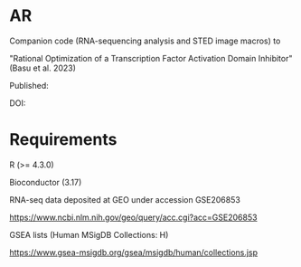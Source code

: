 # AR

Companion code (RNA-sequencing analysis and STED image macros) to 

"Rational Optimization of a Transcription Factor Activation Domain Inhibitor" 
(Basu et al. 2023)

Published:

DOI:

# Requirements

R (>= 4.3.0)

Bioconductor (3.17)

RNA-seq data deposited at GEO under accession GSE206853

https://www.ncbi.nlm.nih.gov/geo/query/acc.cgi?acc=GSE206853

GSEA lists 	(Human MSigDB Collections: H)

https://www.gsea-msigdb.org/gsea/msigdb/human/collections.jsp
